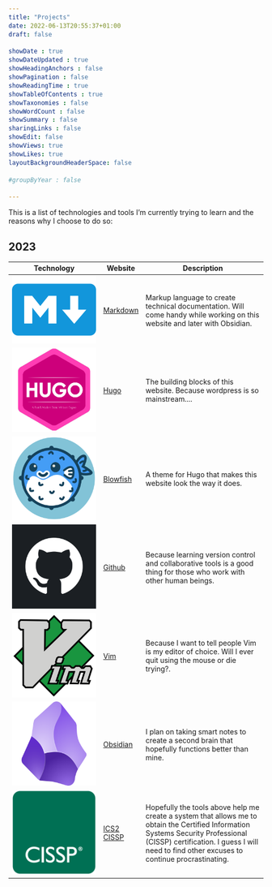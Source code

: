 ```yaml
---
title: "Projects"
date: 2022-06-13T20:55:37+01:00
draft: false

showDate : true
showDateUpdated : true
showHeadingAnchors : false
showPagination : false
showReadingTime : true
showTableOfContents : true
showTaxonomies : false 
showWordCount : false
showSummary : false
sharingLinks : false
showEdit: false
showViews: true
showLikes: true
layoutBackgroundHeaderSpace: false

#groupByYear : false

---
```


This is a list of technologies and tools I’m currently trying to learn and the reasons why I choose to do so: 

## 2023 

<table>
    <thead>
        <tr>
            <th>Technology</th>
            <th>Website</th>
            <th>Description</th>
        </tr>
    </thead>
    <tbody>
            <tr>
            <td><img class="customEntitityAlbum" style="background-color:transparent" src="Markdown.png"/></td>
            <td><a target="_blank" href="https://www.markdownguide.org">Markdown </a></td>
            <td>Markup language to create technical documentation. Will come handy while working on this website and later with Obsidian.</td>
        </tr>
            <tr>
            <td><img class="customEntitityAlbum" style="background-color:transparent" src="hugo.png"/></td>
            <td><a target="_blank" href="https://gohugo.io/">Hugo</a></td>
            <td>The building blocks of this website. Because wordpress is so mainstream....</td>
        </tr>
            <tr>
            <td><img class="customEntitityAlbum" style="background-color:transparent" src="blowfish_logo.png"/></td>
            <td><a target="_blank" href="https://github.com/nunocoracao/blowfish">Blowfish</a></td>
            <td>A theme for Hugo that makes this website look the way it does.</td>
        </tr>
            <tr>
            <td><img class="customEntitityAlbum" style="background-color:transparent" src="github.png"/></td>
            <td><a target="_blank" href="https://github.com/">Github</a></td>
            <td>Because learning version control and collaborative tools is a good thing for those who work with other human beings. </td>
        </tr>
            <tr>
            <td><img class="customEntitityAlbum" style="background-color:transparent" src="vim.png"/></td>
            <td><a target="_blank" href="https://www.vim.org/">Vim</a></td>
            <td>Because I want to tell people Vim is my editor of choice. Will I ever quit using the mouse or die trying?.</td>
        </tr>
         <tr>
            <td><img class="customEntitityAlbum" style="background-color:transparent" src="obsidian.png"/></td>
            <td><a target="_blank" href="https://obsidian.md/">Obsidian</a></td>
            <td>I plan on taking smart notes to create a second brain that hopefully functions better than mine.</td>
        </tr>
         <tr>
            <td><img class="customEntitityAlbum" style="background-color:transparent" src="cissp.png"/></td>
            <td><a target="_blank" href="https://www.isc2.org/certifications/cissp/">ICS2<br>CISSP</a></td>
            <td>Hopefully the tools above help me create a system that allows me to obtain the Certified Information Systems Security Professional (CISSP) certification. I guess I will need to find other excuses to continue procrastinating.</td>
        </tr>
    </tbody>
</table>